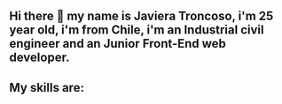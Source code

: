 ## Hi there 👋 my name is Javiera Troncoso, i'm 25 year old, i'm from Chile, i'm an Industrial civil engineer and an Junior Front-End web developer.

## My skills are:


<!--
**javieralavena/javieralavena** is a ✨ _special_ ✨ repository because its `README.md` (this file) appears on your GitHub profile.

Here are some ideas to get you started:

- 🔭 I’m currently working on ...

- 🌱 I’m currently learning ...
- 👯 I’m looking to collaborate on ...
- 🤔 I’m looking for help with ...
- 💬 Ask me about ...
- 📫 How to reach me: ...
- 😄 Pronouns: ...
- ⚡ Fun fact: ...
-->
